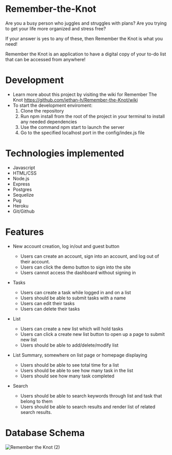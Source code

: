 # Remember-the-Knot
Are you a busy person who juggles and struggles with plans? Are you trying to get your life more organized and stress free?

If your answer is yes to any of these, then Remember the Knot is what you need!

Remember the Knot is an application to have a digital copy of your to-do list that can be accessed from anywhere!

# Development
* Learn more about this project by visiting the wiki for Remember The Knot https://github.com/iethan-h/Remember-the-Knot/wiki
* To start the development enviroment:
  1. Clone the repository
  2. Run npm install from the root of the project in your terminal to install any needed dependencies
  3. Use the command npm start to launch the server
  4. Go to the specified localhost port in the config/index.js file

# Technologies implemented
* Javascript
* HTML/CSS
* Node.js
* Express
* Postgres
* Sequelize
* Pug
* Heroku
* Git/Github

# Features

* New account creation, log in/out and guest button
   * Users can create an account, sign into an account, and log out of their account.
   * Users can click the demo button to sign into the site
   * Users cannot access the dashboard without signing in
   
* Tasks
   * Users can create a task while logged in and on a list
   * Users should be able to submit tasks with a name
   * Users can edit their tasks
   * Users can delete their tasks

* List
    * Users can create a new list which will hold tasks
    * Users can click a create new list button to open up a page to submit new list
    * Users should be able to add/delete/modify list

* List Summary, somewhere on list page or homepage displaying
    * Users should be able to see total time for a list
    * Users should be able to see how many task in the list
    * Users should see how many task completed

* Search
    * Users should be able to search keywords through list and task that belong to them
    * Users should be able to search results and render list of related search results.



 # Database Schema
 ![Remember the Knot (2)](https://user-images.githubusercontent.com/61606838/133911164-4ede00f1-c05b-498a-97e6-b4538fdd7dcf.png)
